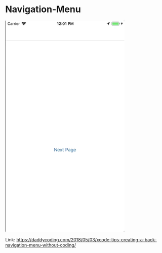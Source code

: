 # Navigation-Menu

![](https://github.com/zhiyao92/Navigation-Menu/blob/master/May-04-2018%2012-01-35.gif)

Link: https://daddycoding.com/2018/05/03/xcode-tips-creating-a-back-navigation-menu-without-coding/
